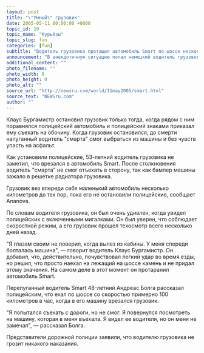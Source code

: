 ```yaml
---
layout: post
title: "\"Умный\" грузовик"
date: 2005-05-11 00:00:00 +0000
topic_id: 10
topic_name: "Курьёзы"
topic_slug: fun
categories: [fun]
subtitle: "Водитель грузовика протащил автомобиль Smart по шоссе несколько километров"
announcement: "В анекдотичную ситуацию попал немецкий водитель грузового автомобиля. Сам того не зная, он несколько километров тащил крошечный автомобиль Smart, застрявший в его решетке радиатора."
additional_content: ""
photo_filename: ""
photo_width: 0
photo_height: 0
photo_alt: ""
source_url: "http://newsru.com/world/11may2005/smart.html"
source_text: "NEWSru.com"
author: ""
---
```

Клаус Бургамистр остановил грузовик только тогда, когда рядом с ним поравнялся полицейский автомобиль и полицейский знаками приказал ему съехать на обочину. Когда грузовик остановился, до смерти напуганный водитель "смарта" смог выбраться из машины и без чувств упасть на асфальт.

Как установили полицейские, 53-летний водитель грузовика не заметил, что врезался в автомобиль Smart. После столкновения водитель "смарта" не смог отъехать в сторону, так как бампер машины зажало в решетке радиатора грузовика.

Грузовик вез впереди себя маленький автомобиль несколько километров до тех пор, пока его не остановили полицейские, сообщает Ananova.

По словам водителя грузовика, он был очень удивлен, когда увидел полицейских с включенными мигалками. Он был уверен, что соблюдает скоростной режим, а его грузовик прошел техосмотр всего несколько дней назад.

"Я глазам своим не поверил, когда вылез из кабины. У меня спереди болталась машина", &mdash; говорит водитель Клаус Бургамистр. Он добавил, что, действительно, почувствовал легкий удар во время езды, но решил, что просто наехал на лежащий на шоссе камень и не придал этому значения. На самом деле в этот момент он протаранил автомобиль Smart.

Перепуганный водитель Smart 48-летний Андреас Болга рассказал полицейским, что ехал по шоссе со скоростью примерно 100 километров в час, когда в его машину врезался грузовик.

"Я попытался съехать с дороги, но не смог. Я повернулся посмотреть на машину, которая в меня въехала. Я видел ее водителя, но он меня не замечал", &mdash; рассказал Болга.

Представители дорожной полиции заявили, что водителю грузовика не грозит никакого наказания.
